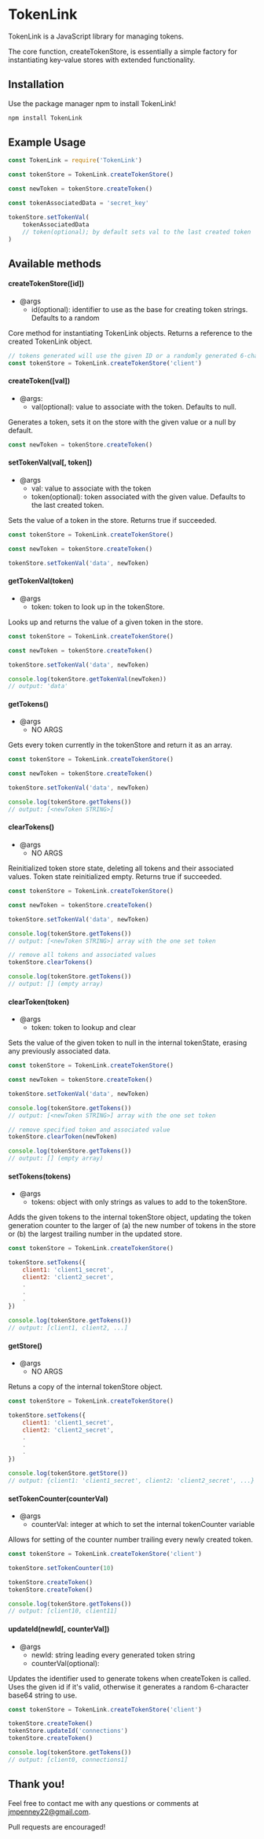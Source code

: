 # TokenLink

TokenLink is a JavaScript library for managing tokens. 

The core function, createTokenStore, is essentially a simple factory for instantiating key-value stores with extended functionality. 

## Installation

Use the package manager npm to install TokenLink!

```bash
npm install TokenLink
```

## Example Usage

```javascript
const TokenLink = require('TokenLink')

const tokenStore = TokenLink.createTokenStore()

const newToken = tokenStore.createToken()

const tokenAssociatedData = 'secret_key'

tokenStore.setTokenVal(
	tokenAssociatedData
	// token(optional); by default sets val to the last created token
) 

```


## Available methods

#### createTokenStore([id])
* @args
    * id(optional): identifier to use as the base for creating token strings. Defaults to a random 

Core method for instantiating TokenLink objects. Returns a reference to the created TokenLink object. 

```javascript
// tokens generated will use the given ID or a randomly generated 6-character string appended with the count 
const tokenStore = TokenLink.createTokenStore('client')
```

#### createToken([val])
* @args: 
    * val(optional): value to associate with the token. Defaults to null. 

Generates a token, sets it on the store with the given value or a null by default. 

```javascript
const newToken = tokenStore.createToken()
```

#### setTokenVal(val[, token])
* @args
    * val: value to associate with the token
    * token(optional): token associated with the given value. Defaults to the last created token. 

Sets the value of a token in the store. Returns true if succeeded. 

```javascript
const tokenStore = TokenLink.createTokenStore()

const newToken = tokenStore.createToken()

tokenStore.setTokenVal('data', newToken)
```

#### getTokenVal(token)
* @args
    * token: token to look up in the tokenStore. 

Looks up and returns the value of a given token in the store. 

```javascript
const tokenStore = TokenLink.createTokenStore()

const newToken = tokenStore.createToken()

tokenStore.setTokenVal('data', newToken)

console.log(tokenStore.getTokenVal(newToken)) 
// output: 'data'
```

#### getTokens()
* @args
    * NO ARGS 

Gets every token currently in the tokenStore and return it as an array.

```javascript
const tokenStore = TokenLink.createTokenStore()

const newToken = tokenStore.createToken()

tokenStore.setTokenVal('data', newToken)

console.log(tokenStore.getTokens()) 
// output: [<newToken STRING>]
```

#### clearTokens()
* @args
    * NO ARGS

Reinitialized token store state, deleting all tokens and their associated values. Token state reinitialized empty. Returns true if succeeded. 

```javascript
const tokenStore = TokenLink.createTokenStore()

const newToken = tokenStore.createToken()

tokenStore.setTokenVal('data', newToken)

console.log(tokenStore.getTokens()) 
// output: [<newToken STRING>] array with the one set token

// remove all tokens and associated values
tokenStore.clearTokens() 

console.log(tokenStore.getTokens()) 
// output: [] (empty array)
```

#### clearToken(token)
* @args
    * token: token to lookup and clear

Sets the value of the given token to null in the internal tokenState, erasing any previously associated data.

```javascript
const tokenStore = TokenLink.createTokenStore()

const newToken = tokenStore.createToken()

tokenStore.setTokenVal('data', newToken)

console.log(tokenStore.getTokens()) 
// output: [<newToken STRING>] array with the one set token

// remove specified token and associated value
tokenStore.clearToken(newToken) 

console.log(tokenStore.getTokens()) 
// output: [] (empty array)
```

#### setTokens(tokens)
* @args
    * tokens: object with only strings as values to add to the tokenStore. 

Adds the given tokens to the internal tokenStore object, updating the token generation counter to the larger of (a) the new number of tokens in the store or (b) the largest trailing number in the updated store. 

```javascript
const tokenStore = TokenLink.createTokenStore()

tokenStore.setTokens({
	client1: 'client1_secret',
	client2: 'client2_secret',
	.
	.
	.
})

console.log(tokenStore.getTokens()) 
// output: [client1, client2, ...]
```

#### getStore()
* @args
    * NO ARGS 

Retuns a copy of the internal tokenStore object. 
```javascript
const tokenStore = TokenLink.createTokenStore()

tokenStore.setTokens({
	client1: 'client1_secret',
	client2: 'client2_secret',
	.
	.
	.
})

console.log(tokenStore.getStore())
// output: {client1: 'client1_secret', client2: 'client2_secret', ...}
```

#### setTokenCounter(counterVal)
* @args
    * counterVal: integer at which to set the internal tokenCounter variable

Allows for setting of the counter number trailing every newly created token. 

```javascript
const tokenStore = TokenLink.createTokenStore('client')

tokenStore.setTokenCounter(10)

tokenStore.createToken()
tokenStore.createToken()

console.log(tokenStore.getTokens()) 
// output: [client10, client11]
```

#### updateId(newId[, counterVal])
* @args
    * newId: string leading every generated token string
    * counterVal(optional): 

Updates the identifier used to generate tokens when createToken is called. Uses the given id if it's valid, otherwise it generates a random 6-character base64 string to use. 

```javascript
const tokenStore = TokenLink.createTokenStore('client')

tokenStore.createToken()
tokenStore.updateId('connections')
tokenStore.createToken()

console.log(tokenStore.getTokens()) 
// output: [client0, connections1]
```


## Thank you! 

Feel free to contact me with any questions or comments at jmpenney22@gmail.com. 

Pull requests are encouraged! 